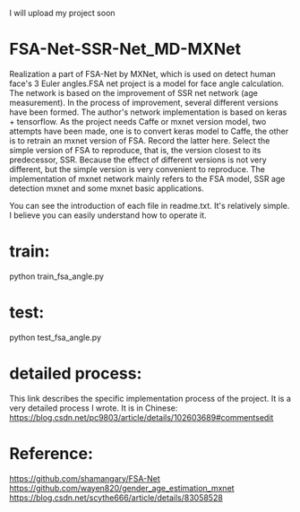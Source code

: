 I will upload my project soon

# FSA-Net-SSR-Net_MD-MXNet
Realization a part of FSA-Net by MXNet, which is used on detect human face's 3 Euler angles.FSA net project is a model for face angle calculation. 
The network is based on the improvement of SSR net network (age measurement). In the process of improvement, several different versions have 
been formed. The author's network implementation is based on keras + tensorflow. As the project needs Caffe or mxnet version model, two 
attempts have been made, one is to convert keras model to Caffe, the other is to retrain an mxnet version of FSA. Record the latter here. Select 
the simple version of FSA to reproduce, that is, the version closest to its predecessor, SSR. Because the effect of different versions is not very different, 
but the simple version is very convenient to reproduce. The implementation of mxnet network mainly refers to the FSA model, SSR age detection 
mxnet and some mxnet basic applications.

You can see the introduction of each file in readme.txt. It's relatively simple. I believe you can easily understand how to operate it.

# train:
python train_fsa_angle.py

# test:
python test_fsa_angle.py

# detailed process:
This link describes the specific implementation process of the project. It is a very detailed process I wrote. It is in Chinese:
https://blog.csdn.net/pc9803/article/details/102603689#commentsedit

# Reference:
https://github.com/shamangary/FSA-Net                                                                                                   
https://github.com/wayen820/gender_age_estimation_mxnet
https://blog.csdn.net/scythe666/article/details/83058528


